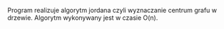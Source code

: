 Program realizuje algorytm jordana czyli wyznaczanie centrum grafu w drzewie.
Algorytm wykonywany jest w czasie O(n).
